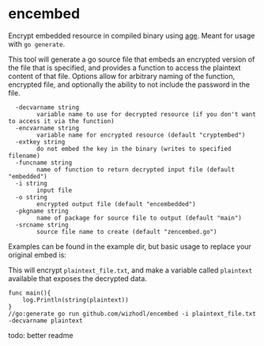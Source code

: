 # encembed

Encrypt embedded resource in compiled binary using [age](https://github.com/FiloSottile/age). Meant for usage with `go generate`.

This tool will generate a go source file that embeds an encrypted version of the file that is specified, and provides a function to access the plaintext content of that file. Options allow for arbitrary naming of the function, encrypted file, and optionally the ability to not include the password in the file.

```
  -decvarname string
        variable name to use for decrypted resource (if you don't want to access it via the function)
  -encvarname string
        variable name for encrypted resource (default "cryptembed")
  -extkey string
        do not embed the key in the binary (writes to specified filename)
  -funcname string
        name of function to return decrypted input file (default "embedded")
  -i string
        input file
  -o string
        encrypted output file (default "encembedded")
  -pkgname string
        name of package for source file to output (default "main")
  -srcname string
        source file name to create (default "zencembed.go")
```

Examples can be found in the example dir, but basic usage to replace your original embed is:

This will encrypt `plaintext_file.txt`, and make a variable called `plaintext` available that exposes the decrypted data.

```
func main(){
    log.Println(string(plaintext))
}
//go:generate go run github.com/wizhodl/encembed -i plaintext_file.txt -decvarname plaintext
```

todo: better readme
